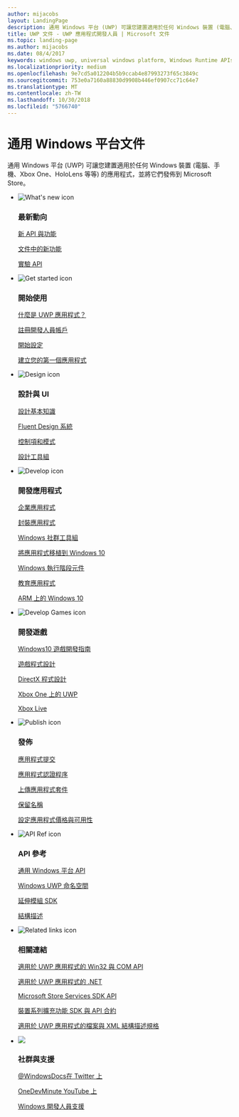 ```yaml
---
author: mijacobs
layout: LandingPage
description: 通用 Windows 平台 (UWP) 可讓您建置適用於任何 Windows 裝置 (電腦、手機、Xbox One、HoloLens 等等) 的應用程式，並將它們發佈到市集。
title: UWP 文件 - UWP 應用程式開發人員 | Microsoft 文件
ms.topic: landing-page
ms.author: mijacobs
ms.date: 08/4/2017
keywords: windows uwp, universal windows platform, Windows Runtime APIs, windows api, windows api ref, winrt api, windows api reference, uwp api, uwp api reference, develop uwp, design uwp, publish uwp, 通用 windows 平台, Windows Runtime API, windows api 參照, uwp api, uwp api 參照, 開發 uwp, 設計 uwp, 發佈 uwp
ms.localizationpriority: medium
ms.openlocfilehash: 9e7cd5a012204b5b9ccab4e87993273f65c3849c
ms.sourcegitcommit: 753e0a7160a88830d9908b446ef0907cc71c64e7
ms.translationtype: MT
ms.contentlocale: zh-TW
ms.lasthandoff: 10/30/2018
ms.locfileid: "5766740"
---
```

# <a name="universal-windows-platform-documentation"></a>通用 Windows 平台文件
通用 Windows 平台 (UWP) 可讓您建置適用於任何 Windows 裝置 (電腦、手機、Xbox One、HoloLens 等等) 的應用程式，並將它們發佈到 Microsoft Store。

<ul class="panelContent cardsF">
    <li>
        <div class="cardSize">
            <div class="cardPadding">
                <div class="card">
                    <div class="cardImageOuter">
                        <div class="cardImage">
                            <img src="/media/common/i_whats-new.svg" alt="What's new icon" />
                        </div>
                    </div>
                    <div class="cardText">
                        <h3>最新動向</h3>
                        <p>
                            <a href="whats-new/windows-10-version-latest.md">新 API 與功能</a>
                        </p>
                        <p>
                            <a href="whats-new/windows-docs-latest.md">文件中的新功能</a>
                        </p>
                        <p>
                            <a href="whats-new/experimental-apis.md">實驗 API</a>
                        </p>
                    </div>
                </div>
            </div>
        </div>
    </li>
    <li>
        <div class="cardSize">
            <div class="cardPadding">
                <div class="card">
                    <div class="cardImageOuter">
                        <div class="cardImage">
                            <img src="/media/common/i_get-started.svg" alt="Get started icon" />
                        </div>
                    </div>
                    <div class="cardText">
                        <h3>開始使用</h3>
                        <p>
                            <a href="get-started/universal-application-platform-guide.md">什麼是 UWP 應用程式？</a>
                        </p>
                        <p>
                            <a href="get-started/sign-up.md">註冊開發人員帳戶</a>
                        </p>
                        <p>
                            <a href="get-started/get-set-up.md">開始設定</a>
                        </p>
                        <p>
                            <a href="get-started/your-first-app.md">建立您的第一個應用程式</a>
                        </p>
                    </div>
                </div>
            </div>
        </div>
    </li>
    <li>
        <div class="cardSize">
            <div class="cardPadding">
                <div class="card">
                    <div class="cardImageOuter">
                        <div class="cardImage">
                            <img src="/media/common/i_management.svg" alt="Design icon" />
                        </div>
                    </div>
                    <div class="cardText">
                        <h3>設計與 UI</h3>
                        <p>
                            <a href="design/basics/design-and-ui-intro.md">設計基本知識</a>
                        </p>
                         <p>
                            <a href="design/fluent-design-system/index.md">Fluent Design 系統</a>
                        </p>
                        <p>
                            <a href="design/controls-and-patterns/index.md">控制項和模式</a>
                        </p>
                        <p>
                            <a href="design/downloads/index.md">設計工具組</a>
                        </p>                      
                    </div>
                </div>
            </div>
        </div>
    </li>
    <li>
        <div class="cardSize">
            <div class="cardPadding">
                <div class="card">
                    <div class="cardImageOuter">
                        <div class="cardImage">
                            <img src="/media/common/i_code-edit.svg" alt="Develop icon" />
                        </div>
                    </div>
                    <div class="cardText">
                        <h3>開發應用程式</h3>
                        <p>
                            <a href="enterprise/index.md">企業應用程式</a>
                        </p>
                        <p>
                            <a href="packaging/index.md">封裝應用程式</a>
                        </p>
                        <p>
                            <a href="//docs.microsoft.com/windows/uwpcommunitytoolkit/">Windows 社群工具組</a>
                        </p>
                        <p>
                            <a href="porting/index.md">將應用程式移植到 Windows 10</a>
                        </p>
                        <p>
                            <a href="winrt-components/index.md">Windows 執行階段元件</a>
                        </p>
                        <p>
                            <a href="apps-for-education/index.md">教育應用程式</a>
                        </p>
                        <p>
                            <a href="porting/apps-on-arm.md">ARM 上的 Windows 10</a>
                        </p>
                    </div>
                </div>
            </div>
        </div>
    </li>
    <li>
        <div class="cardSize">
            <div class="cardPadding">
                <div class="card">
                    <div class="cardImageOuter">
                        <div class="cardImage">
                            <img src="/media/common/i_build.svg" alt="Develop Games icon" />
                        </div>
                    </div>
                    <div class="cardText">
                        <h3>開發遊戲</h3>
                        <p>
                            <a href="gaming/e2e.md">Windows10 遊戲開發指南</a>
                        </p>
                        <p>
                            <a href="gaming/index.md">遊戲程式設計</a>
                        </p>
                        <p>
                            <a href="gaming/directx-programming.md">DirectX 程式設計</a>
                        </p>
                        <p>
                            <a href="xbox-apps/index.md">Xbox One 上的 UWP</a>
                        </p>
                        <p>
                            <a href="xbox-live/index.md">Xbox Live</a>
                        </p>
                    </div>
                </div>
            </div>
        </div>
    </li>    
    <li>
        <div class="cardSize">
            <div class="cardPadding">
                <div class="card">
                    <div class="cardImageOuter">
                        <div class="cardImage">
                            <img src="/media/common/i_upgrade.svg" alt="Publish icon" />
                        </div>
                    </div>
                    <div class="cardText">
                        <h3>發佈</h3>
                        <p>
                            <a href="publish/app-submissions.md">應用程式提交</a>
                        </p>
                        <p>
                            <a href="publish/the-app-certification-process.md">應用程式認證程序</a>
                        </p>
                        <p>
                            <a href="publish/upload-app-packages.md">上傳應用程式套件</a>
                        </p>
                        <p>
                            <a href="publish/create-your-app-by-reserving-a-name.md">保留名稱</a>
                        </p>
                        <p>
                            <a href="publish/set-app-pricing-and-availability.md">設定應用程式價格與可用性</a>
                        </p>
                    </div>
                </div>
            </div>
        </div>
    </li>
    <li>
        <div class="cardSize">
            <div class="cardPadding">
                <div class="card">
                    <div class="cardImageOuter">
                        <div class="cardImage">
                            <img src="/media/common/i_api-reference.svg" alt="API Ref icon" />
                        </div>
                    </div>
                    <div class="cardText">
                        <h3>API 參考</h3>
                        <p>
                            <a href="//docs.microsoft.com/uwp/">通用 Windows 平台 API</a>
                        </p>
                        <p>
                            <a href="//docs.microsoft.com/uwp/API">Windows UWP 命名空間</a>
                        </p>
                        <p>
                            <a href="//docs.microsoft.com/uwp/extension-sdks">延伸模組 SDK</a>
                        </p>
                        <p>
                            <a href="//docs.microsoft.com/uwp/schemas">結構描述</a>
                        </p>
                    </div>
                </div>
            </div>
        </div>
    </li>
    <li>
        <div class="cardSize">
            <div class="cardPadding">
                <div class="card">
                    <div class="cardImageOuter">
                        <div class="cardImage">
                            <img src="/media/common/i_multi-connect.svg" alt="Related links icon" />
                        </div>
                    </div>
                    <div class="cardText">
                        <h3>相關連結</h3>
                        <p>
                            <a href="//docs.microsoft.com/uwp/win32-and-com/win32-and-com-for-uwp-apps">適用於 UWP 應用程式的 Win32 與 COM API</a>
                        </p>
                        <p>
                            <a href="//msdn.microsoft.com/library/windows/apps/mt185501.aspx">適用於 UWP 應用程式的 .NET</a>
                        </p>
                        <p>
                            <a href="//msdn.microsoft.com/library/windows/apps/mt691886.aspx">Microsoft Store Services SDK API</a>
                        </p>
                        <p>
                            <a href="//docs.microsoft.com/uwp/extension-sdks">裝置系列擴充功能 SDK 與 API 合約</a>
                        </p>
                        <p>
                            <a href="//docs.microsoft.com/uwp/schemas/">適用於 UWP 應用程式的檔案與 XML 結構描述規格</a>
                        </p>
                    </div>
                </div>
            </div>
        </div>
    </li>
    <li>
        <div class="cardSize">
            <div class="cardPadding">
                <div class="card">
                    <div class="cardImageOuter">
                        <div class="cardImage">
                            <img src="/media/common/i_support.svg" alt=" " />
                        </div>
                    </div>
                    <div class="cardText">
                        <h3>社群與支援</h3>
                        <p>
                            <a href="https://twitter.com/WindowsDocs">@WindowsDocs在 Twitter 上</a>
                        </p>
                        <p>
                            <a href="http://aka.ms/OneDevMinute">OneDevMinute YouTube 上</a>
                        </p>
                        <p>
                            <a href="https://developer.microsoft.com/windows/support">Windows 開發人員支援</a>
                        </p>
                    </div>
                </div>
            </div>
        </div>
    </li>    
</ul>
